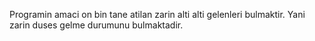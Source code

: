 Programin amaci on bin tane atilan zarin alti alti gelenleri bulmaktir. Yani zarin duses gelme durumunu bulmaktadir.